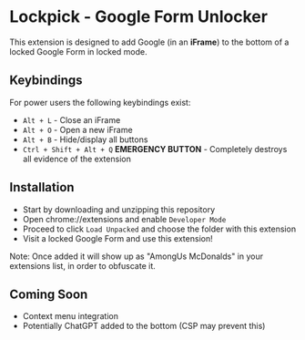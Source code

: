 # Lockpick - Google Form Unlocker

This extension is designed to add Google (in an **iFrame**) to the bottom of a locked Google Form in locked mode.

## Keybindings
For power users the following keybindings exist:
- `Alt + L` - Close an iFrame 
- `Alt + O` - Open a new iFrame
- `Alt + B` - Hide/display all buttons
- `Ctrl + Shift + Alt + Q` **EMERGENCY BUTTON** - Completely destroys all evidence of the extension
## Installation
- Start by downloading and unzipping this repository
- Open chrome://extensions and enable `Developer Mode`
- Proceed to click `Load Unpacked` and choose the folder with this extension
- Visit a locked Google Form and use this extension!

Note: Once added it will show up as "AmongUs McDonalds" in your extensions list, in order to obfuscate it.

## Coming Soon
- Context menu integration
- Potentially ChatGPT added to the bottom (CSP may prevent this)